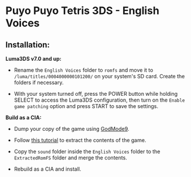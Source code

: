# Puyo Puyo Tetris 3DS - English Voices

## Installation:

**Luma3DS v7.0 and up:**

- Rename the `English Voices` folder to `romfs` and move it to `/luma/titles/0004000000101200/` on your system's SD card. Create the folders if necessary.

- With your system turned off, press the POWER button while holding SELECT to access the Luma3DS configuration, then turn on the `Enable game patching` option and press START to save the settings.

**Build as a CIA:**

- Dump your copy of the game using [GodMode9](https://github.com/d0k3/GodMode9).

- Follow [this tutorial](https://gbatemp.net/threads/tutorial-how-to-decrypt-extract-rebuild-3ds-cia-cxi-files.383055) to extract the contents of the game.

- Copy the `sound` folder inside the `English Voices` folder to the `ExtractedRomFS` folder and merge the contents.

- Rebuild as a CIA and install.
